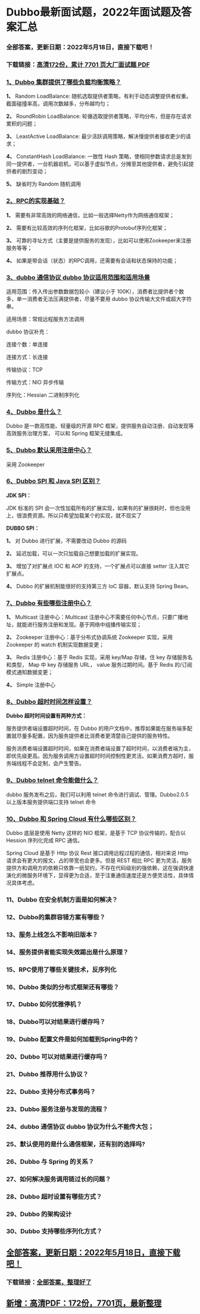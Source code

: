 # Dubbo最新面试题，2022年面试题及答案汇总


### 全部答案，更新日期：2022年5月18日，直接下载吧！

### 下载链接：[高清172份，累计 7701 页大厂面试题  PDF](https://gitee.com/souyunku/DevBooks/blob/master/docs/index.md)



### [1、Dubbo 集群提供了哪些负载均衡策略？](https://gitee.com/souyunku/DevBooks/blob/master/docs/Dubbo/Dubbo最新面试题，2021年面试题及答案汇总.md#1dubbo-集群提供了哪些负载均衡策略)  


**1、** Random LoadBalance: 随机选取提供者策略，有利于动态调整提供者权重。截面碰撞率高，调用次数越多，分布越均匀；

**2、** RoundRobin LoadBalance: 轮循选取提供者策略，平均分布，但是存在请求累积的问题；

**3、** LeastActive LoadBalance: 最少活跃调用策略，解决慢提供者接收更少的请求；

**4、** ConstantHash LoadBalance: 一致性 Hash 策略，使相同参数请求总是发到同一提供者，一台机器宕机，可以基于虚拟节点，分摊至其他提供者，避免引起提供者的剧烈变动；

**5、** 缺省时为 Random 随机调用


### [2、RPC的实现基础？](https://gitee.com/souyunku/DevBooks/blob/master/docs/Dubbo/Dubbo最新面试题，2021年面试题及答案汇总.md#2rpc的实现基础)  


**1、** 需要有非常高效的网络通信，比如一般选择Netty作为网络通信框架；

**2、** 需要有比较高效的序列化框架，比如谷歌的Protobuf序列化框架；

**3、** 可靠的寻址方式（主要是提供服务的发现），比如可以使用Zookeeper来注册服务等等；

**4、** 如果是带会话（状态）的RPC调用，还需要有会话和状态保持的功能；


### [3、dubbo 通信协议 dubbo 协议适用范围和适用场景](https://gitee.com/souyunku/DevBooks/blob/master/docs/Dubbo/Dubbo最新面试题，2021年面试题及答案汇总.md#3dubbo-通信协议-dubbo-协议适用范围和适用场景)  


适用范围：传入传出参数数据包较小（建议小于 100K），消费者比提供者个数多，单一消费者无法压满提供者，尽量不要用 dubbo 协议传输大文件或超大字符串。

适用场景：常规远程服务方法调用

dubbo 协议补充：

连接个数：单连接

连接方式：长连接

传输协议：TCP

传输方式：NIO 异步传输

序列化：Hessian 二进制序列化


### [4、Dubbo 是什么？](https://gitee.com/souyunku/DevBooks/blob/master/docs/Dubbo/Dubbo最新面试题，2021年面试题及答案汇总.md#4dubbo-是什么)  


Dubbo 是一款高性能、轻量级的开源 RPC 框架，提供服务自动注册、自动发现等高效服务治理方案， 可以和 Spring 框架无缝集成。


### [5、Dubbo 默认采用注册中心？](https://gitee.com/souyunku/DevBooks/blob/master/docs/Dubbo/Dubbo最新面试题，2021年面试题及答案汇总.md#5dubbo-默认采用注册中心)  


采用 Zookeeper


### [6、Dubbo SPI 和 Java SPI 区别？](https://gitee.com/souyunku/DevBooks/blob/master/docs/Dubbo/Dubbo最新面试题，2021年面试题及答案汇总.md#6dubbo-spi-和-java-spi-区别)  


**JDK SPI：**

JDK 标准的 SPI 会一次性加载所有的扩展实现，如果有的扩展很耗时，但也没用上，很浪费资源。所以只希望加载某个的实现，就不现实了

**DUBBO SPI：**

**1、** 对 Dubbo 进行扩展，不需要改动 Dubbo 的源码

**2、** 延迟加载，可以一次只加载自己想要加载的扩展实现。

**3、** 增加了对扩展点 IOC 和 AOP 的支持，一个扩展点可以直接 setter 注入其它扩展点。

**4、** Dubbo 的扩展机制能很好的支持第三方 IoC 容器，默认支持 Spring Bean。


### [7、Dubbo 有些哪些注册中心？](https://gitee.com/souyunku/DevBooks/blob/master/docs/Dubbo/Dubbo最新面试题，2021年面试题及答案汇总.md#7dubbo-有些哪些注册中心)  


**1、** Multicast 注册中心：Multicast 注册中心不需要任何中心节点，只要广播地址，就能进行服务注册和发现。基于网络中组播传输实现；

**2、** Zookeeper 注册中心：基于分布式协调系统 Zookeeper 实现，采用Zookeeper 的 watch 机制实现数据变更；

**3、** Redis 注册中心：基于 Redis 实现，采用 key/Map 存储，住 key 存储服务名和类型， Map 中 key 存储服务 URL， value 服务过期时间。基于 Redis 的/订阅模式通知数据变更；

**4、** Simple 注册中心


### [8、Dubbo 超时时间怎样设置？](https://gitee.com/souyunku/DevBooks/blob/master/docs/Dubbo/Dubbo最新面试题，2021年面试题及答案汇总.md#8dubbo-超时时间怎样设置)  


**Dubbo 超时时间设置有两种方式：**

服务提供者端设置超时时间，在 Dubbo 的用户文档中，推荐如果能在服务端多配置就尽量多配置，因为服务提供者比消费者更清楚自己提供的服务特性。

服务消费者端设置超时时间，如果在消费者端设置了超时时间，以消费者端为主，即优先级更高。因为服务调用方设置超时时间控制性更灵活。如果消费方超时，服务端线程不会定制，会产生警告。


### [9、Dubbo telnet 命令能做什么？](https://gitee.com/souyunku/DevBooks/blob/master/docs/Dubbo/Dubbo最新面试题，2021年面试题及答案汇总.md#9dubbo-telnet-命令能做什么)  


dubbo 服务发布之后，我们可以利用 telnet 命令进行调试、管理。Dubbo2.0.5 以上版本服务提供端口支持 telnet 命令


### [10、Dubbo 和 Spring Cloud 有什么哪些区别？](https://gitee.com/souyunku/DevBooks/blob/master/docs/Dubbo/Dubbo最新面试题，2021年面试题及答案汇总.md#10dubbo-和-spring-cloud-有什么哪些区别)  


Dubbo 底层是使用 Netty 这样的 NIO 框架，是基于 TCP 协议传输的，配合以 Hession 序列化完成 RPC 通信。

Spring Cloud 是基于 Http 协议 Rest 接口调用远程过程的通信，相对来说 Http 请求会有更大的报文，占的带宽也会更多。但是 REST 相比 RPC 更为灵活，服务提供方和调用方的依赖只依靠一纸契约，不存在代码级别的强依赖，这在强调快速演化的微服务环境下，显得更为合适，至于注重通信速度还是方便灵活性，具体情况具体考虑。


### 11、Dubbo 在安全机制方面是如何解决？
### 12、Dubbo的集群容错方案有哪些？
### 13、服务上线怎么不影响旧版本？
### 14、服务提供者能实现失效踢出是什么原理？
### 15、RPC使用了哪些关键技术，反序列化
### 16、Dubbo 类似的分布式框架还有哪些？
### 17、Dubbo 如何优雅停机？
### 18、Dubbo可以对结果进行缓存吗？
### 19、Dubbo 配置文件是如何加载到Spring中的？
### 20、Dubbo 可以对结果进行缓存吗？
### 21、Dubbo 推荐用什么协议？
### 22、Dubbo 支持分布式事务吗？
### 23、Dubbo 服务注册与发现的流程？
### 24、dubbo 通信协议 dubbo 协议为什么不能传大包；
### 25、默认使用的是什么通信框架，还有别的选择吗?
### 26、Dubbo 与 Spring 的关系？
### 27、如何解决服务调用链过长的问题？
### 28、Dubbo 超时设置有哪些方式？
### 29、Dubbo 的架构设计
### 30、Dubbo 支持哪些序列化方式？





## [全部答案，更新日期：2022年5月18日，直接下载吧！](https://gitee.com/souyunku/DevBooks/blob/master/docs/daan.md)

### 下载链接：[全部答案，整理好了](https://gitee.com/souyunku/DevBooks/blob/master/docs/daan.md)




## [新增：高清PDF：172份，7701页，最新整理](https://gitee.com/souyunku/DevBooks/blob/master/docs/daan.md)




